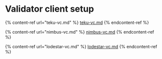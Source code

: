 # Validator client setup



{% content-ref url="teku-vc.md" %}
[teku-vc.md](teku-vc.md)
{% endcontent-ref %}

{% content-ref url="nimbus-vc.md" %}
[nimbus-vc.md](nimbus-vc.md)
{% endcontent-ref %}

{% content-ref url="lodestar-vc.md" %}
[lodestar-vc.md](lodestar-vc.md)
{% endcontent-ref %}
